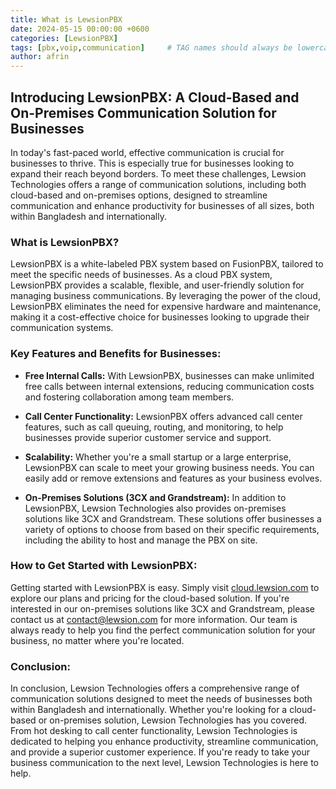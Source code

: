 ```yaml
---
title: What is LewsionPBX
date: 2024-05-15 00:00:00 +0600
categories: [LewsionPBX]
tags: [pbx,voip,communication]     # TAG names should always be lowercase
author: afrin
---
```


## Introducing LewsionPBX: A Cloud-Based and On-Premises Communication Solution for Businesses

In today's fast-paced world, effective communication is crucial for businesses to thrive. This is especially true for businesses looking to expand their reach beyond borders. To meet these challenges, Lewsion Technologies offers a range of communication solutions, including both cloud-based and on-premises options, designed to streamline communication and enhance productivity for businesses of all sizes, both within Bangladesh and internationally.

### What is LewsionPBX?

LewsionPBX is a white-labeled PBX system based on FusionPBX, tailored to meet the specific needs of businesses. As a cloud PBX system, LewsionPBX provides a scalable, flexible, and user-friendly solution for managing business communications. By leveraging the power of the cloud, LewsionPBX eliminates the need for expensive hardware and maintenance, making it a cost-effective choice for businesses looking to upgrade their communication systems.

### Key Features and Benefits for Businesses:

- **Free Internal Calls:** With LewsionPBX, businesses can make unlimited free calls between internal extensions, reducing communication costs and fostering collaboration among team members.

- **Call Center Functionality:** LewsionPBX offers advanced call center features, such as call queuing, routing, and monitoring, to help businesses provide superior customer service and support.

- **Scalability:** Whether you're a small startup or a large enterprise, LewsionPBX can scale to meet your growing business needs. You can easily add or remove extensions and features as your business evolves.

- **On-Premises Solutions (3CX and Grandstream):** In addition to LewsionPBX, Lewsion Technologies also provides on-premises solutions like 3CX and Grandstream. These solutions offer businesses a variety of options to choose from based on their specific requirements, including the ability to host and manage the PBX on site.

### How to Get Started with LewsionPBX:

Getting started with LewsionPBX is easy. Simply visit [cloud.lewsion.com](https://cloud.lewsion.com/store/cloud-pbx?currency=2) to explore our plans and pricing for the cloud-based solution. If you're interested in our on-premises solutions like 3CX and Grandstream, please contact us at [contact@lewsion.com](mailto:contact@lewsion.com) for more information. Our team is always ready to help you find the perfect communication solution for your business, no matter where you're located.

### Conclusion:

In conclusion, Lewsion Technologies offers a comprehensive range of communication solutions designed to meet the needs of businesses both within Bangladesh and internationally. Whether you're looking for a cloud-based or on-premises solution, Lewsion Technologies has you covered. From hot desking to call center functionality, Lewsion Technologies is dedicated to helping you enhance productivity, streamline communication, and provide a superior customer experience. If you're ready to take your business communication to the next level, Lewsion Technologies is here to help.
